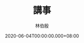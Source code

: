 ---
issue: 380
title: 講事
author: 林伯殷
language: 饒平
date: 2020-06-04T00:00:00.000+08:00
topic: 抒懷
difficulty: 2
wikidata: Q131449123
wikidata_link: https://www.wikidata.org/wiki/Q131449123
author_wikidata_link: https://www.wikidata.org/wiki/Q98096277
author_wikidata: Q98096277
---